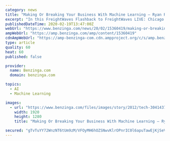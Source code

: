 ```yaml
---
category: news
title: "Making Or Breaking Your Business With Machine Learning – Ryan Rusnak, Airspace Technologies #FWLive"
excerpt: "In this FreightWaves Flashback to FreightWaves LIVE: Chicago we'll hear from Ryan Rusnak, CTO and co-founder or Airspace Technologies during his session: Making or breaking your business with machine learning."
publishedDateTime: 2020-02-19T13:47:00Z
webUrl: "https://www.benzinga.com/news/20/02/15360419/making-or-breaking-your-business-with-machine-learning-ryan-rusnak-airspace-technologies-fwlive"
ampWebUrl: "https://amp.benzinga.com/amp/content/15360419"
cdnAmpWebUrl: "https://amp-benzinga-com.cdn.ampproject.org/c/s/amp.benzinga.com/amp/content/15360419"
type: article
quality: 60
heat: 60
published: false

provider:
  name: Benzinga.com
  domain: benzinga.com

topics:
  - AI
  - Machine Learning

images:
  - url: "https://www.benzinga.com/files/images/story/2012/tech-3041437_1920_8.jpg"
    width: 1920
    height: 1280
    title: "Making Or Breaking Your Business With Machine Learning – Ryan Rusnak, Airspace Technologies #FWLive"

secured: "gTvTuYY72WnzNT6tUm9zM/VFOyMH6hOZSNwvKlrOPnrIC0l6apuTawEjKjSeVy8ycn9ExFmab+9iz0laJmAeSTVTZtQdM5RVWIPONF+EfxHtPrrSR0fqcFezpIiHaYoEgt6cBEQ+55pwBvmE4Y/12KO6t515fs3ucjX277r9scG4iFy+jo5biTs9X2z+2M0mKEgq/I6ELq0ULlFWgDmz7b8KNdf/VhJAmY97APY0I/cduj/SPdxMUmCyWaZh3vlNUCBgHdkJdCSuDe8xIEnQY5dvZKK4+B4IE0GPEOysMFm6ojo4BMTlORU9I5YsUmcS;9SSiyIR1ZK53bNIGJhv/PQ=="
---
```



